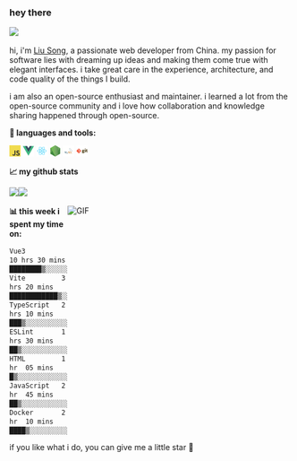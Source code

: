 ### hey there 
![](https://visitor-badge.glitch.me/badge?page_id=LxsZxh.LxsZxh)
<br />

hi, i'm [Liu Song](https://blog.lvez.cn/), a passionate web developer from China. my passion for software lies with dreaming up ideas and making them come true with elegant interfaces. i take great care in the experience, architecture, and code quality of the things I build.

i am also an open-source enthusiast and maintainer. i learned a lot from the open-source community and i love how collaboration and knowledge sharing happened through open-source.

**🌈 languages and tools:**

<code><img height="20" src="https://raw.githubusercontent.com/github/explore/80688e429a7d4ef2fca1e82350fe8e3517d3494d/topics/javascript/javascript.png"></code>
<code><img height="20" src="https://raw.githubusercontent.com/github/explore/80688e429a7d4ef2fca1e82350fe8e3517d3494d/topics/vue/vue.png"></code>
<code><img height="20" src="https://raw.githubusercontent.com/github/explore/80688e429a7d4ef2fca1e82350fe8e3517d3494d/topics/react/react.png"></code>
<code><img height="20" src="https://raw.githubusercontent.com/github/explore/80688e429a7d4ef2fca1e82350fe8e3517d3494d/topics/nodejs/nodejs.png"></code>
<code><img height="20" src="https://raw.githubusercontent.com/github/explore/80688e429a7d4ef2fca1e82350fe8e3517d3494d/topics/mysql/mysql.png"></code>
<code><img height="20" src="https://raw.githubusercontent.com/github/explore/80688e429a7d4ef2fca1e82350fe8e3517d3494d/topics/git/git.png"></code>

**📈 my github stats**

<img align="" height="137px" src="https://github-readme-stats.vercel.app/api?username=LxsZxh&hide_title=true&hide_border=true&show_icons=true&include_all_commits=true&line_height=21&bg_color=0,eccc68,ffa502,ff7f50,ff6348&theme=graywhite&locale=en" /><img align="" height="137px" src="https://github-readme-stats.vercel.app/api/top-langs/?username=LxsZxh&hide_title=true&hide_border=true&layout=compact&bg_color=7bed9f,2ed573,70a1ff,1e90ff&theme=graywhite&locale=en" />

 <img align="right" alt="GIF" src="https://github.com/abhisheknaiidu/abhisheknaiidu/blob/master/code.gif?raw=true" width="400" height="320" />

**📊 this week i spent my time on:**
```text
Vue3         10 hrs 30 mins    ████████▒░░░░░░░░░░░░░░░░
Vite         3  hrs 20 mins    ████████████▒░░░░░░░░░░░░
TypeScript   2  hrs 10 mins    ███▒░░░░░░░░░░░░░░░░░░░░░
ESLint       1  hrs 30 mins    ██▒░░░░░░░░░░░░░░░░░░░░░░
HTML         1  hr  05 mins    █▒░░░░░░░░░░░░░░░░░░░░░░░
JavaScript   2  hr  45 mins    ██▒░░░░░░░░░░░░░░░░░░░░░░
Docker       2  hr  10 mins    ████▒░░░░░░░░░░░░░░░░░░░░
```

if you like what i do, you can give me a little star 🌟


